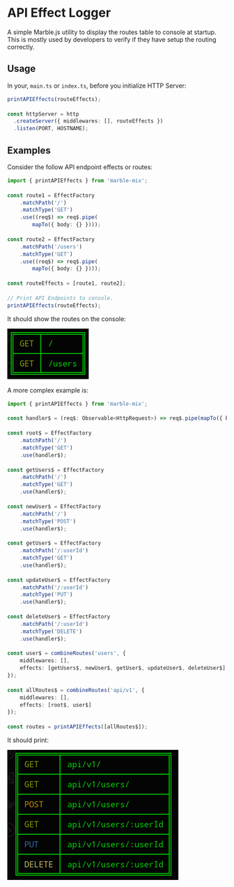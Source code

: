 # API Effect Logger
A simple Marble.js utility to display the routes table to console at startup. This is mostly used by developers to verify if they have setup the routing correctly.

## Usage
In your, `main.ts` or `index.ts`, before you initialize HTTP Server:

```typescript
printAPIEffects(routeEffects);

const httpServer = http
  .createServer({ middlewares: [], routeEffects })
  .listen(PORT, HOSTNAME);
```

## Examples

Consider the follow API endpoint effects or routes:
```typescript
import { printAPIEffects } from 'marble-mix';

const route1 = EffectFactory
    .matchPath('/')
    .matchType('GET')
    .use((req$) => req$.pipe(
        mapTo({ body: {} })));

const route2 = EffectFactory
    .matchPath('/users')
    .matchType('GET')
    .use((req$) => req$.pipe(
        mapTo({ body: {} })));

const routeEffects = [route1, route2];

// Print API Endpoints to console.
printAPIEffects(routeEffects);
```
It should show the routes on the console:

![Simple Routes](images/simple-routes.png)

A more complex example is:

```typescript
import { printAPIEffects } from 'marble-mix';

const handler$ = (req$: Observable<HttpRequest>) => req$.pipe(mapTo({ body: {} }));

const root$ = EffectFactory
    .matchPath('/')
    .matchType('GET')
    .use(handler$);

const getUsers$ = EffectFactory
    .matchPath('/')
    .matchType('GET')
    .use(handler$);

const newUser$ = EffectFactory
    .matchPath('/')
    .matchType('POST')
    .use(handler$);

const getUser$ = EffectFactory
    .matchPath('/:userId')
    .matchType('GET')
    .use(handler$);

const updateUser$ = EffectFactory
    .matchPath('/:userId')
    .matchType('PUT')
    .use(handler$);

const deleteUser$ = EffectFactory
    .matchPath('/:userId')
    .matchType('DELETE')
    .use(handler$);

const user$ = combineRoutes('users', {
    middlewares: [],
    effects: [getUsers$, newUser$, getUser$, updateUser$, deleteUser$]
});

const allRoutes$ = combineRoutes('api/v1', {
    middlewares: [],
    effects: [root$, user$]
});

const routes = printAPIEffects([allRoutes$]);
```

It should print:

![Complex Routes](images/complex-routes.png)